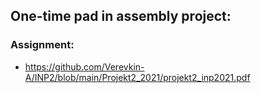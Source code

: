 ## One-time pad in assembly project:
### Assignment:
- https://github.com/Verevkin-A/INP2/blob/main/Projekt2_2021/projekt2_inp2021.pdf
